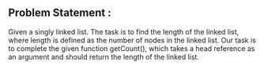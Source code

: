 Problem Statement :
------------------
Given a singly linked list. The task is to find the length of the linked list, where length is defined as the number of nodes in the linked list.
Our task is to complete the given function getCount(), which takes a head reference as an argument and should return the length of the linked list.
